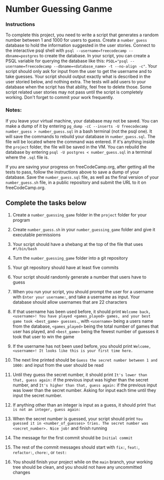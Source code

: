 
# Number Guessing Ganme

### Instructions

To complete this project, you need to write a script that generates a random number between 1 and 1000 for users to guess. Create a `number_guess` database to hold the information suggested in the user stories. Connect to the interactive psql shell with `psql --username=freecodecamp --dbname=postgres` to create the database. In your script, you can create a PSQL variable for querying the database like this: `PSQL="psql --username=freecodecamp --dbname=<database_name> -t --no-align -c"`. Your script should only ask for input from the user to get the username and to take guesses. Your script should output exactly what is described in the user storied below, and nothing extra. The tests will add users to your database when the script has that ability, feel free to delete those. Some script related user stories may not pass until the script is completely working. Don't forget to commit your work frequently.

### Notes:

If you leave your virtual machine, your database may not be saved. You can make a dump of it by entering `pg_dump -cC --inserts -U freecodecamp number_guess > number_guess.sql` in a bash terminal (not the psql one). It will save the commands to rebuild your database in `number_guess.sql`. The file will be located where the command was entered. If it's anything inside the `project` folder, the file will be saved in the VM. You can rebuild the database by entering `psql -U postgres < number_guess.sql` in a terminal where the `.sql` file is.

If you are saving your progress on freeCodeCamp.org, after getting all the tests to pass, follow the instructions above to save a dump of your database. Save the `number_guess.sql` file, as well as the final version of your `number_guess.sh` file, in a public repository and submit the URL to it on freeCodeCamp.org.

## Complete the tasks below

1. Create a `number_guessing_game` folder in the `project` folder for your program

2. Create `number_guess.sh` in your `number_guessing_game` folder and give it executable permissions

3. Your script should have a shebang at the top of the file that uses `#!/bin/bash`

4. Turn the `number_guessing_game` folder into a git repository

5. Your git repository should have at least five commits

6. Your script should randomly generate a number that users have to guess

7. When you run your script, you should prompt the user for a username with `Enter your username:`, and take a username as input. Your database should allow usernames that are 22 characters

8. If that username has been used before, it should print `Welcome back, <username>! You have played <games_played> games, and your best game took <best_game> guesses.`, with `<username>` being a users name from the database, `<games_played>` being the total number of games that user has played, and `<best_game>` being the fewest number of guesses it took that user to win the game

9. If the username has not been used before, you should print `Welcome, <username>! It looks like this is your first time here.`

10. The next line printed should be `Guess the secret number between 1 and 1000:` and input from the user should be read

11. Until they guess the secret number, it should print `It's lower than that, guess again:` if the previous input was higher than the secret number, and `It's higher than that, guess again:` if the previous input was lower than the secret number. Asking for input each time until they input the secret number.

12. If anything other than an integer is input as a guess, it should print `That is not an integer, guess again:`

13. When the secret number is guessed, your script should print `You guessed it in <number_of_guesses> tries. The secret number was <secret_number>. Nice job!` and finish running

14. The message for the first commit should be `Initial commit`

15. The rest of the commit messages should start with `fix:`, `feat:`, `refactor:`, `chore:`, or `test:`

16. You should finish your project while on the `main` branch, your working tree should be clean, and you should not have any uncommitted changes
